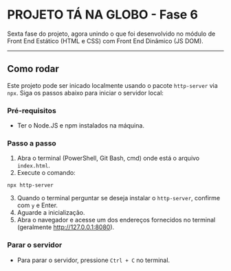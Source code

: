 # PROJETO TÁ NA GLOBO - Fase 6

Sexta fase do projeto, agora unindo o que foi desenvolvido no módulo de Front End Estático (HTML e CSS) com Front End Dinâmico (JS DOM).

---

## Como rodar

Este projeto pode ser inicado localmente usando o pacote `http-server` via `npx`. Siga os passos abaixo para iniciar o servidor local:

### Pré-requisitos

- Ter o Node.JS e npm instalados na máquina.

### Passo a passo

1. Abra o terminal (PowerShell, Git Bash, cmd) onde está o arquivo `index.html`.
2. Execute o comando:

`npx http-server`

3. Quando o terminal perguntar se deseja instalar o `http-server`, confirme com `y` e Enter.
4. Aguarde a inicialização.
5. Abra o navegador e acesse um dos endereços fornecidos no terminal (geralmente http://127.0.0.1:8080).

### Parar o servidor

- Para parar o servidor, pressione `Ctrl + C` no terminal.






